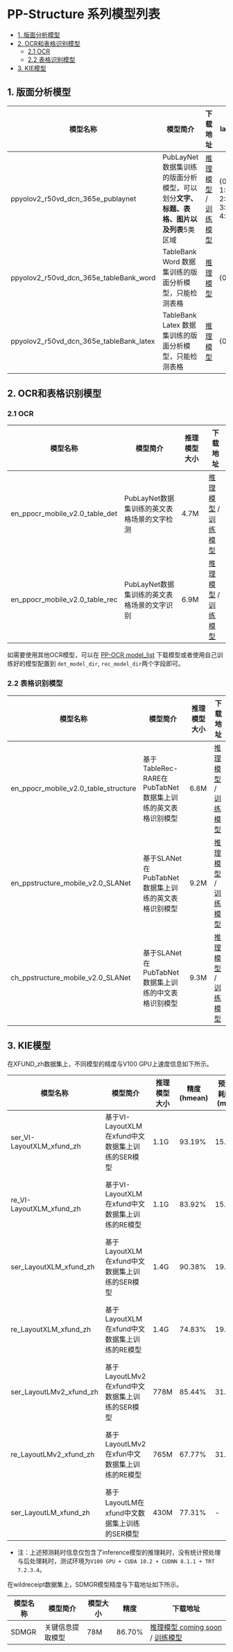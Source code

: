 # PP-Structure 系列模型列表

- [1. 版面分析模型](#1-版面分析模型)
- [2. OCR和表格识别模型](#2-ocr和表格识别模型)
  - [2.1 OCR](#21-ocr)
  - [2.2 表格识别模型](#22-表格识别模型)
- [3. KIE模型](#3-kie模型)


<a name="1"></a>
## 1. 版面分析模型

|模型名称|模型简介|下载地址|label_map|
| --- | --- | --- | --- |
| ppyolov2_r50vd_dcn_365e_publaynet | PubLayNet 数据集训练的版面分析模型，可以划分**文字、标题、表格、图片以及列表**5类区域 | [推理模型](https://paddle-model-ecology.bj.bcebos.com/model/layout-parser/ppyolov2_r50vd_dcn_365e_publaynet.tar) / [训练模型](https://paddle-model-ecology.bj.bcebos.com/model/layout-parser/ppyolov2_r50vd_dcn_365e_publaynet_pretrained.pdparams) |{0: "Text", 1: "Title", 2: "List", 3:"Table", 4:"Figure"}|
| ppyolov2_r50vd_dcn_365e_tableBank_word | TableBank Word 数据集训练的版面分析模型，只能检测表格 | [推理模型](https://paddle-model-ecology.bj.bcebos.com/model/layout-parser/ppyolov2_r50vd_dcn_365e_tableBank_word.tar) | {0:"Table"}|
| ppyolov2_r50vd_dcn_365e_tableBank_latex | TableBank Latex 数据集训练的版面分析模型，只能检测表格 | [推理模型](https://paddle-model-ecology.bj.bcebos.com/model/layout-parser/ppyolov2_r50vd_dcn_365e_tableBank_latex.tar) | {0:"Table"}|

<a name="2"></a>
## 2. OCR和表格识别模型

<a name="21"></a>
### 2.1 OCR

|模型名称|模型简介|推理模型大小|下载地址|
| --- | --- | --- | --- |
|en_ppocr_mobile_v2.0_table_det|PubLayNet数据集训练的英文表格场景的文字检测|4.7M|[推理模型](https://paddleocr.bj.bcebos.com/dygraph_v2.0/table/en_ppocr_mobile_v2.0_table_det_infer.tar) / [训练模型](https://paddleocr.bj.bcebos.com/dygraph_v2.1/table/en_ppocr_mobile_v2.0_table_det_train.tar) |
|en_ppocr_mobile_v2.0_table_rec|PubLayNet数据集训练的英文表格场景的文字识别|6.9M|[推理模型](https://paddleocr.bj.bcebos.com/dygraph_v2.0/table/en_ppocr_mobile_v2.0_table_rec_infer.tar) / [训练模型](https://paddleocr.bj.bcebos.com/dygraph_v2.1/table/en_ppocr_mobile_v2.0_table_rec_train.tar) |

如需要使用其他OCR模型，可以在 [PP-OCR model_list](../../doc/doc_ch/models_list.md) 下载模型或者使用自己训练好的模型配置到 `det_model_dir`, `rec_model_dir`两个字段即可。

<a name="22"></a>
### 2.2 表格识别模型

|模型名称|模型简介|推理模型大小|下载地址|
| --- | --- | --- | --- |
|en_ppocr_mobile_v2.0_table_structure|基于TableRec-RARE在PubTabNet数据集上训练的英文表格识别模型|6.8M|[推理模型](https://paddleocr.bj.bcebos.com/dygraph_v2.0/table/en_ppocr_mobile_v2.0_table_structure_infer.tar) / [训练模型](https://paddleocr.bj.bcebos.com/dygraph_v2.1/table/en_ppocr_mobile_v2.0_table_structure_train.tar) |
|en_ppstructure_mobile_v2.0_SLANet|基于SLANet在PubTabNet数据集上训练的英文表格识别模型|9.2M|[推理模型](https://paddleocr.bj.bcebos.com/ppstructure/models/slanet/en_ppstructure_mobile_v2.0_SLANet_infer.tar) / [训练模型](https://paddleocr.bj.bcebos.com/ppstructure/models/slanet/en_ppstructure_mobile_v2.0_SLANet_train.tar) |
|ch_ppstructure_mobile_v2.0_SLANet|基于SLANet在PubTabNet数据集上训练的中文表格识别模型|9.3M|[推理模型](https://paddleocr.bj.bcebos.com/ppstructure/models/slanet/ch_ppstructure_mobile_v2.0_SLANet_infer.tar) / [训练模型](https://paddleocr.bj.bcebos.com/ppstructure/models/slanet/ch_ppstructure_mobile_v2.0_SLANet_train.tar) |

<a name="3"></a>

## 3. KIE模型

在XFUND_zh数据集上，不同模型的精度与V100 GPU上速度信息如下所示。

|模型名称|模型简介 | 推理模型大小| 精度(hmean) | 预测耗时(ms) | 下载地址|
| --- | --- | --- |--- |--- | --- |
|ser_VI-LayoutXLM_xfund_zh|基于VI-LayoutXLM在xfund中文数据集上训练的SER模型|1.1G| 93.19% | 15.49 | [推理模型](https://paddleocr.bj.bcebos.com/ppstructure/models/vi_layoutxlm/ser_vi_layoutxlm_xfund_infer.tar) / [训练模型](https://paddleocr.bj.bcebos.com/ppstructure/models/vi_layoutxlm/ser_vi_layoutxlm_xfund_pretrained.tar) |
|re_VI-LayoutXLM_xfund_zh|基于VI-LayoutXLM在xfund中文数据集上训练的RE模型|1.1G| 83.92% | 15.49 |[推理模型 coming soon]() / [训练模型](https://paddleocr.bj.bcebos.com/ppstructure/models/vi_layoutxlm/re_vi_layoutxlm_xfund_pretrained.tar) |
|ser_LayoutXLM_xfund_zh|基于LayoutXLM在xfund中文数据集上训练的SER模型|1.4G| 90.38% | 19.49 |[推理模型](https://paddleocr.bj.bcebos.com/pplayout/ser_LayoutXLM_xfun_zh_infer.tar) / [训练模型](https://paddleocr.bj.bcebos.com/pplayout/ser_LayoutXLM_xfun_zh.tar) |
|re_LayoutXLM_xfund_zh|基于LayoutXLM在xfund中文数据集上训练的RE模型|1.4G| 74.83% | 19.49 |[推理模型 coming soon]() / [训练模型](https://paddleocr.bj.bcebos.com/pplayout/re_LayoutXLM_xfun_zh.tar) |
|ser_LayoutLMv2_xfund_zh|基于LayoutLMv2在xfund中文数据集上训练的SER模型|778M| 85.44% | 31.46 |[推理模型](https://paddleocr.bj.bcebos.com/pplayout/ser_LayoutLMv2_xfun_zh_infer.tar) / [训练模型](https://paddleocr.bj.bcebos.com/pplayout/ser_LayoutLMv2_xfun_zh.tar) |
|re_LayoutLMv2_xfund_zh|基于LayoutLMv2在xfun中文数据集上训练的RE模型|765M| 67.77% | 31.46 |[推理模型 coming soon]() / [训练模型](https://paddleocr.bj.bcebos.com/pplayout/re_LayoutLMv2_xfun_zh.tar) |
|ser_LayoutLM_xfund_zh|基于LayoutLM在xfund中文数据集上训练的SER模型|430M| 77.31% | - |[推理模型](https://paddleocr.bj.bcebos.com/pplayout/ser_LayoutLM_xfun_zh_infer.tar) / [训练模型](https://paddleocr.bj.bcebos.com/pplayout/ser_LayoutLM_xfun_zh.tar) |

* 注：上述预测耗时信息仅包含了inference模型的推理耗时，没有统计预处理与后处理耗时，测试环境为`V100 GPU + CUDA 10.2 + CUDNN 8.1.1 + TRT 7.2.3.4`。

在wildreceipt数据集上，SDMGR模型精度与下载地址如下所示。


|模型名称|模型简介|模型大小|精度|下载地址|
| --- | --- | --- |--- | --- |
|SDMGR|关键信息提取模型|78M| 86.70% | [推理模型 coming soon]() / [训练模型](https://paddleocr.bj.bcebos.com/dygraph_v2.1/kie/kie_vgg16.tar)|
